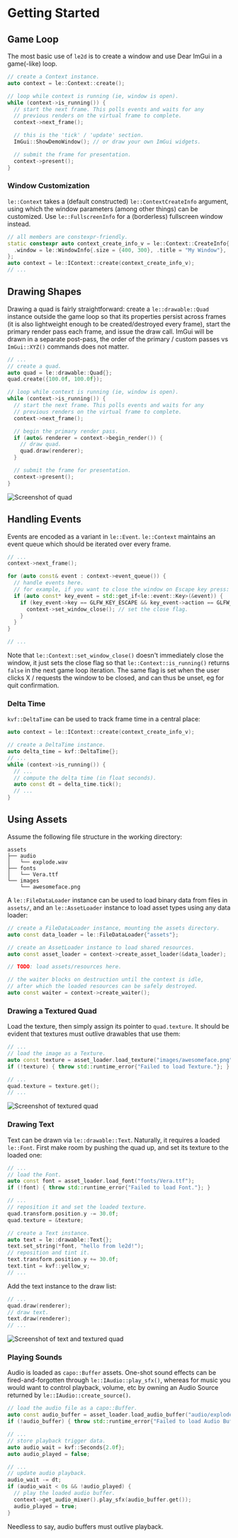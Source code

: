 # Getting Started

## Game Loop

The most basic use of `le2d` is to create a window and use Dear ImGui in a game(-like) loop.

```cpp
// create a Context instance.
auto context = le::Context::create();

// loop while context is running (ie, window is open).
while (context->is_running()) {
  // start the next frame. This polls events and waits for any
  // previous renders on the virtual frame to complete.
  context->next_frame();

  // this is the 'tick' / 'update' section.
  ImGui::ShowDemoWindow(); // or draw your own ImGui widgets.

  // submit the frame for presentation.
  context->present();
}
```

### Window Customization

`le::Context` takes a (default constructed) `le::ContextCreateInfo` argument, using which the window parameters (among other things) can be customized. Use `le::FullscreenInfo` for a (borderless) fullscreen window instead.

```cpp
// all members are constexpr-friendly.
static constexpr auto context_create_info_v = le::Context::CreateInfo{
  .window = le::WindowInfo{.size = {400, 300}, .title = "My Window"},
};
auto context = le::IContext::create(context_create_info_v);
// ...
```

## Drawing Shapes

Drawing a quad is fairly straightforward: create a `le::drawable::Quad` instance outside the game loop so that its properties persist across frames (it is also lightweight enough to be created/destroyed every frame), start the primary render pass each frame, and issue the draw call. ImGui will be drawn in a separate post-pass, the order of the primary / custom passes vs `ImGui::XYZ()` commands does not matter.

```cpp
// ...
// create a quad.
auto quad = le::drawable::Quad{};
quad.create({100.0f, 100.0f});

// loop while context is running (ie, window is open).
while (context->is_running()) {
  // start the next frame. This polls events and waits for any
  // previous renders on the virtual frame to complete.
  context->next_frame();

  // begin the primary render pass.
  if (auto& renderer = context->begin_render()) {
    // draw quad.
    quad.draw(renderer);
  }

  // submit the frame for presentation.
  context->present();
}
```

![Screenshot of quad](quad.png)

## Handling Events

Events are encoded as a variant in `le::Event`. `le::Context` maintains an event queue which should be iterated over every frame.

```cpp
// ...
context->next_frame();

for (auto const& event : context->event_queue()) {
  // handle events here.
  // for example, if you want to close the window on Escape key press:
  if (auto const* key_event = std::get_if<le::event::Key>(&event)) {
    if (key_event->key == GLFW_KEY_ESCAPE && key_event->action == GLFW_PRESS) {
      context->set_window_close(); // set the close flag.
    }
  }
}

// ...
```

Note that `le::Context::set_window_close()` doesn't immediately close the window, it just sets the close flag so that `le::Context::is_running()` returns `false` in the next game loop iteration. The same flag is set when the user clicks X / requests the window to be closed, and can thus be unset, eg for quit confirmation.

### Delta Time

`kvf::DeltaTime` can be used to track frame time in a central place:

```cpp
auto context = le::IContext::create(context_create_info_v);

// create a DeltaTime instance.
auto delta_time = kvf::DeltaTime{};
// ...
while (context->is_running()) {
  // ...
  // compute the delta time (in float seconds).
  auto const dt = delta_time.tick();
  // ...
}
```

## Using Assets

Assume the following file structure in the working directory:

```
assets
├── audio
│   └── explode.wav
├── fonts
│   └── Vera.ttf
└── images
    └── awesomeface.png
```

A `le::FileDataLoader` instance can be used to load binary data from files in `assets/`, and an `le::AssetLoader` instance to load asset types using any data loader:

```cpp
// create a FileDataLoader instance, mounting the assets directory.
auto const data_loader = le::FileDataLoader{"assets"};

// create an AssetLoader instance to load shared resources.
auto const asset_loader = context->create_asset_loader(&data_loader);

// TODO: load assets/resources here.

// the waiter blocks on destruction until the context is idle,
// after which the loaded resources can be safely destroyed.
auto const waiter = context->create_waiter();
```

### Drawing a Textured Quad

Load the texture, then simply assign its pointer to `quad.texture`. It should be evident that textures must outlive drawables that use them:

```cpp
// ...
// load the image as a Texture.
auto const texture = asset_loader.load_texture("images/awesomeface.png");
if (!texture) { throw std::runtime_error{"Failed to load Texture."}; }

// ...
quad.texture = texture.get();
// ...
```

![Screenshot of textured quad](texture.png)

### Drawing Text

Text can be drawn via `le::drawable::Text`. Naturally, it requires a loaded `le::Font`. First make room by pushing the quad up, and set its texture to the loaded one:

```cpp
// ...
// load the Font.
auto const font = asset_loader.load_font("fonts/Vera.ttf");
if (!font) { throw std::runtime_error{"Failed to load Font."}; }

// ...
// reposition it and set the loaded texture.
quad.transform.position.y -= 30.0f;
quad.texture = &texture;

// create a Text instance.
auto text = le::drawable::Text{};
text.set_string(*font, "hello from le2d!");
// reposition and tint it.
text.transform.position.y += 30.0f;
text.tint = kvf::yellow_v;
// ...
```

Add the text instance to the draw list:

```cpp
// ...
quad.draw(renderer);
// draw text.
text.draw(renderer);
// ...
```

![Screenshot of text and textured quad](text_and_texture.png)

### Playing Sounds

Audio is loaded as `capo::Buffer` assets. One-shot sound effects can be fired-and-forgotten through `le::IAudio::play_sfx()`, whereas for music you would want to control playback, volume, etc by owning an Audio Source returned by `le::IAudio::create_source()`.

```cpp
// load the audio file as a capo::Buffer.
auto const audio_buffer = asset_loader.load_audio_buffer("audio/explode.wav");
if (!audio_buffer) { throw std::runtime_error{"Failed to load Audio Buffer."}; }

// ...
// store playback trigger data.
auto audio_wait = kvf::Seconds{2.0f};
auto audio_played = false;

// ...
// update audio playback.
audio_wait -= dt;
if (audio_wait < 0s && !audio_played) {
  // play the loaded audio buffer.
  context->get_audio_mixer().play_sfx(audio_buffer.get());
  audio_played = true;
}
```

Needless to say, audio buffers must outlive playback.
